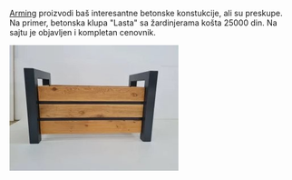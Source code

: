 [Arming](https://arming.rs/betonska-galanterija/) proizvodi baš interesantne betonske konstukcije, ali su preskupe. Na primer, betonska klupa "Lasta" sa žardinjerama košta 25000 din. Na sajtu je objavljen i kompletan cenovnik.

![Žardinjera moderna metal-drvo](2023-09-29-drvo-metal-zardinjera.jpg) 




<!--stackedit_data:
eyJoaXN0b3J5IjpbNjc3ODExMzg2LDExNDY3OTc1MDMsMTY5MT
g3OTA1MywtODk1NDE2NDYxXX0=
-->